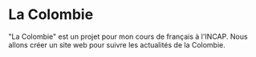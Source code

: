 # La Colombie
"La Colombie" est un projet pour mon cours de français à l'INCAP. Nous allons créer un site web pour suivre les actualités de la Colombie.
